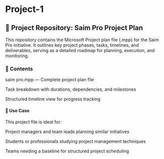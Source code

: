 # Project-1
## 📁 Project Repository: Saim Pro Project Plan
This repository contains the Microsoft Project plan file (.mpp) for the Saim Pro initiative. It outlines key project phases, tasks, timelines, and deliverables, serving as a detailed roadmap for planning, execution, and monitoring.

### 📌 Contents
saim pro.mpp — Complete project plan file

Task breakdown with durations, dependencies, and milestones

Structured timeline view for progress tracking

#### 📅 Use Case
This project file is ideal for:

Project managers and team leads planning similar initiatives

Students or professionals studying project management techniques

Teams needing a baseline for structured project scheduling
